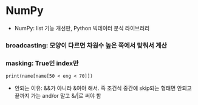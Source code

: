# NumPy
- NumPy: list 기능 개선판, Python 빅데이터 분석 라이브러리
### broadcasting: 모양이 다르면 차원수 높은 쪽에서 맞춰서 계산
### masking: True인 index만 
```print(name[name[50 < eng < 70]])```
- 안되는 이유: &&가 아니라 &여야 해서. 즉 조건식 중간에 skip되는 형태면 안되고 끝까지 가는 and/or 말고 &/|로 써야 함